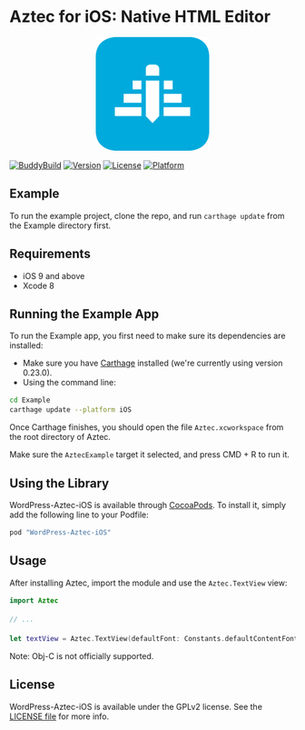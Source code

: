 # Aztec for iOS: Native HTML Editor

<p align="center">
<img width=200px height=200px src="RepoAssets/aztec.png" alt="Aztec's Logo'"/>
</p>

[![BuddyBuild](https://dashboard.buddybuild.com/api/statusImage?appID=57ee5274e349f601000457c7&branch=develop&build=latest)](https://dashboard.buddybuild.com/apps/57ee5274e349f601000457c7/build/latest)
[![Version](https://img.shields.io/cocoapods/v/WordPress-Aztec-iOS.svg?style=flat)](http://cocoapods.org/pods/WordPress-Aztec-iOS)
[![License](https://img.shields.io/cocoapods/l/WordPress-Aztec-iOS.svg?style=flat)](http://cocoapods.org/pods/WordPress-Aztec-iOS)
[![Platform](https://img.shields.io/cocoapods/p/WordPress-Aztec-iOS.svg?style=flat)](http://cocoapods.org/pods/WordPress-Aztec-iOS)

## Example

To run the example project, clone the repo, and run `carthage update` from the Example directory first.

## Requirements

- iOS 9 and above
- Xcode 8

## Running the Example App

To run the Example app, you first need to make sure its dependencies are installed:

- Make sure you have [Carthage](https://github.com/Carthage/Carthage) installed (we're currently using version 0.23.0).
- Using the command line:

```bash
cd Example
carthage update --platform iOS
```

Once Carthage finishes, you should open the file `Aztec.xcworkspace` from the root directory of Aztec.

Make sure the `AztecExample` target it selected, and press CMD + R to run it.

## Using the Library

WordPress-Aztec-iOS is available through [CocoaPods](http://cocoapods.org). To install
it, simply add the following line to your Podfile:

```bash
pod "WordPress-Aztec-iOS"
```

## Usage

After installing Aztec, import the module and use the `Aztec.TextView` view:

```swift
import Aztec

// ...

let textView = Aztec.TextView(defaultFont: Constants.defaultContentFont, defaultMissingImage: Constants.defaultMissingImage)
```

Note: Obj-C is not officially supported.

## License

WordPress-Aztec-iOS is available under the GPLv2 license. See the [LICENSE file](./LICENSE) for more info.
